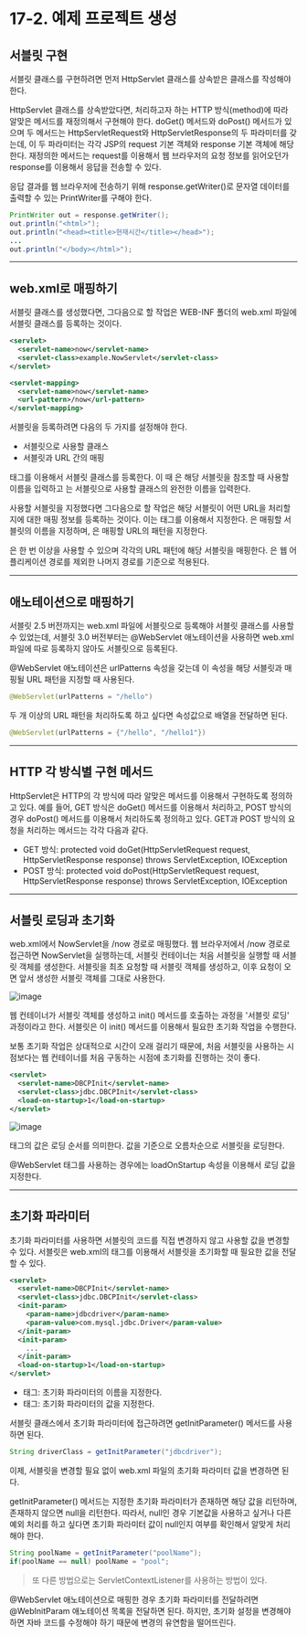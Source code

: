 # 17-2. 예제 프로젝트 생성
## 서블릿 구현
서블릿 클래스를 구현하려면 먼저 HttpServlet 클래스를 상속받은 클래스를 작성해야 한다.

HttpServlet 클래스를 상속받았다면, 처리하고자 하는 HTTP 방식(method)에 따라 알맞은 메서드를 재정의해서 구현해야 한다.
doGet() 메서드와 doPost() 메서드가 있으며 두 메서드는 HttpServletRequest와 HttpServletResponse의 두 파라미터를 갖는데, 
이 두 파라미터는 각각 JSP의 request 기본 객체와 response 기본 객체에 해당한다.
재정의한 메서드는 request를 이용해서 웹 브라우저의 요청 정보를 읽어오던가 response를 이용해서 응답을 전송할 수 있다.

응답 결과를 웹 브라우저에 전송하기 위해 response.getWriter()로 문자열 데이터를 출력할 수 있는 PrintWriter를 구해야 한다.
```java
PrintWriter out = response.getWriter();
out.println("<html>");
out.println("<head><title>현재시간</title></head>");
...
out.println("</body></html>");
```
***
## web.xml로 매핑하기
서블릿 클래스를 생성했다면, 그다음으로 할 작업은 WEB-INF 폴더의 web.xml 파일에 서블릿 클래스를 등록하는 것이다.
```xml
<servlet>
  <servlet-name>now</servlet-name>
  <servlet-class>example.NowServlet</servlet-class>
</servlet>

<servlet-mapping>
  <servlet-name>now</servlet-name>
  <url-pattern>/now</url-pattern>
</servlet-mapping>
```
서블릿을 등록하려면 다음의 두 가지를 설정해야 한다.
- 서블릿으로 사용할 클래스
- 서블릿과 URL 간의 매핑

<servlet> 태그를 이용해서 서블릿 클래스를 등록한다.
이 때 <servlet-name>은 해당 서블릿을 참조할 때 사용할 이름을 입력하고
<servlet-class>는 서블릿으로 사용할 클래스의 완전한 이름을 입력한다.

사용할 서블릿을 지정했다면 그다음으로 할 작업은 해당 서블릿이 어떤 URL을 처리할지에 대한 매핑 정보를 등록하는 것이다.
이는 <servlet-mapping> 태그를 이용해서 지정한다.
<servlet-name>은 매핑할 서블릿의 이름을 지정하며, <url-pattern>은 매핑할 URL의 패턴을 지정한다.

<url-pattern>은 한 번 이상을 사용할 수 있으며 각각의 URL 패턴에 해당 서블릿을 매핑한다.
<url-pattern>은 웹 어플리케이션 경로를 제외한 나머지 경로를 기준으로 적용된다.
***
## 애노테이션으로 매핑하기
서블릿 2.5 버전까지는 web.xml 파일에 서블릿으로 등록해야 서블릿 클래스를 사용할 수 있었는데, 
서블릿 3.0 버전부터는 @WebServlet 애노테이션을 사용하면 web.xml 파일에 따로 등록하지 않아도 서블릿으로 등록된다.

@WebServlet 애노테이션은 urlPatterns 속성을 갖는데 이 속성을 해당 서블릿과 매핑될 URL 패턴을 지정할 때 사용된다.
```java
@WebServlet(urlPatterns = "/hello")
```
두 개 이상의 URL 패턴을 처리하도록 하고 싶다면 속성값으로 배열을 전달하면 된다.
```java
@WebServlet(urlPatterns = {"/hello", "/hello1"})
```
***
## HTTP 각 방식별 구현 메서드
HttpServlet은 HTTP의 각 방식에 따라 알맞은 메서드를 이용해서 구현하도록 정의하고 있다. 
예를 들어, GET 방식은 doGet() 메서드를 이용해서 처리하고, POST 방식의 경우 doPost() 메서드를 이용해서 처리하도록 정의하고 있다.
GET과 POST 방식의 요청을 처리하는 메서드는 각각 다음과 같다.
- GET 방식: protected void doGet(HttpServletRequest request, HttpServletResponse response) throws ServletException, IOException
- POST 방식: protected void doPost(HttpServletRequest request, HttpServletResponse response) throws ServletException, IOException
***
## 서블릿 로딩과 초기화
web.xml에서 NowServlet을 /now 경로로 매핑했다.
웹 브라우저에서 /now 경로로 접근하면 NowServlet을 실행하는데, 서블릿 컨테이너는 처음 서블릿을 실행할 때 서블릿 객체를 생성한다.
서블릿을 최초 요청할 때 서블릿 객체를 생성하고, 이후 요청이 오면 앞서 생성한 서블릿 객체를 그대로 사용한다.

![image](https://github.com/GYUNGAEEEE/JSP/assets/158580466/f3d0458f-d443-48a1-b3e5-15005438fcbb)

웹 컨테이너가 서블릿 객체를 생성하고 init() 메서드를 호출하는 과정을 '서블릿 로딩' 과정이라고 한다.
서블릿은 이 init() 메서드를 이용해서 필요한 초기화 작업을 수행한다.

보통 초기화 작업은 상대적으로 시간이 오래 걸리기 때문에, 처음 서블릿을 사용하는 시점보다는 웹 컨테이너를 처음 구동하는 시점에 초기화를 진행하는 것이 좋다. 
```xml
<servlet>
  <servlet-name>DBCPInit</servlet-name>
  <servlet-class>jdbc.DBCPInit</servlet-class>
  <load-on-startup>1</load-on-startup>
</servlet>
```
![image](https://github.com/GYUNGAEEEE/JSP/assets/158580466/0d44f292-bf11-47be-8e10-8ede4fb22370)

<load-on-startup> 태그의 값은 로딩 순서를 의미한다. 값을 기준으로 오름차순으로 서블릿을 로딩한다.

@WebServlet 태그를 사용하는 경우에는 loadOnStartup 속성을 이용해서 로딩 값을 지정한다.
***
## 초기화 파라미터
초기화 파라미터를 사용하면 서블릿의 코드를 직접 변경하지 않고 사용할 값을 변경할 수 있다.
서블릿은 web.xml의 <init-param> 태그를 이용해서 서블릿을 초기화할 때 필요한 값을 전달할 수 있다.
```xml
<servlet>
  <servlet-name>DBCPInit</servlet-name>
  <servlet-class>jdbc.DBCPInit</servlet-class>
  <init-param>
    <param-name>jdbcdriver</param-name>
    <param-value>com.mysql.jdbc.Driver</param-value>
  </init-param>
  <init-param>
    ...
  </init-param>
  <load-on-startup>1</load-on-startup>
</servlet>
```
- <param-name> 태그: 초기화 파라미터의 이름을 지정한다.
- <param-value> 태그: 초기화 파라미터의 값을 지정한다.

서블릿 클래스에서 초기화 파라미터에 접근하려면 getInitParameter() 메서드를 사용하면 된다.
```java
String driverClass = getInitParameter("jdbcdriver");
```
이제, 서블릿을 변경할 필요 없이 web.xml 파일의 초기화 파라미터 값을 변경하면 된다.

getInitParameter() 메서드는 지정한 초기화 파라미터가 존재하면 해당 값을 리턴하며, 존재하지 않으면 null을 리턴한다. 
따라서, null인 경우 기본값을 사용하고 싶거나 다른 예외 처리를 하고 싶다면 초기화 파라미터 값이 null인지 여부를 확인해서 알맞게 처리해야 한다.
```java
String poolName = getInitParameter("poolName");
if(poolName == null) poolName = "pool";
```
> 또 다른 방법으로는 ServletContextListener를 사용하는 방법이 있다.

@WebServlet 애노테이션으로 매핑한 경우 초기화 파라미터를 전달하려면 @WebInitParam 애노테이션 목록을 전달하면 된다.
하지만, 초기화 설정을 변경해야하면 자바 코드를 수정해야 하기 때문에 변경의 유연함을 떨어뜨린다.
